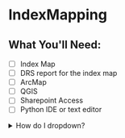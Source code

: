 # IndexMapping

## What You'll Need:
- [ ] Index Map
- [ ] DRS report for the index map
- [ ] ArcMap
- [ ] QGIS
- [ ] Sharepoint Access
- [ ] Python IDE or text editor
<details>
<summary>How do I dropdown?</summary>
<br>
This is how you dropdown.
</details>
